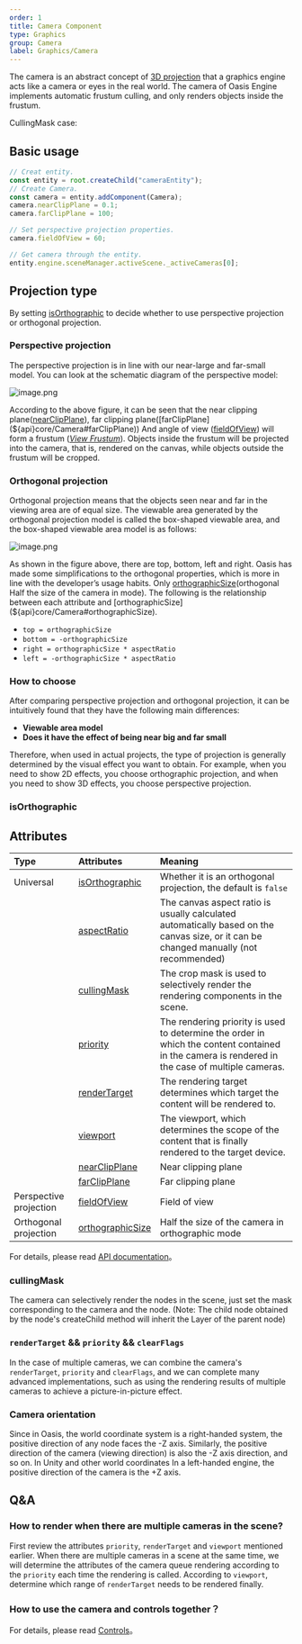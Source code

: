 ```yaml
---
order: 1
title: Camera Component
type: Graphics
group: Camera
label: Graphics/Camera
---
```


The camera is an abstract concept of [3D projection](https://en.wikipedia.org/wiki/3D_projection) that a graphics engine acts like a camera or eyes in the real world. The camera of Oasis Engine implements automatic frustum culling, and only renders objects inside the frustum.

CullingMask case:

<playground src="renderer-cull.ts"></playground>

## Basic usage

```typescript
// Creat entity.
const entity = root.createChild("cameraEntity");
// Create Camera.
const camera = entity.addComponent(Camera);
camera.nearClipPlane = 0.1;
camera.farClipPlane = 100;

// Set perspective projection properties.
camera.fieldOfView = 60;

// Get camera through the entity.
entity.engine.sceneManager.activeScene._activeCameras[0];
```

## Projection type

By setting [isOrthographic](${api}core/Camera#isOrthographic) to decide whether to use perspective projection or orthogonal projection.

### Perspective projection

The perspective projection is in line with our near-large and far-small model. You can look at the schematic diagram of the perspective model:

![image.png](https://gw.alipayobjects.com/mdn/rms_d27172/afts/img/A*isMHSpe21ZMAAAAAAAAAAAAAARQnAQ)

According to the above figure, it can be seen that the near clipping plane([nearClipPlane](${api}core/Camera#nearClipPlane)), far clipping plane([farClipPlane](${api}core/Camera#farClipPlane)) And angle of view ([fieldOfView](${api}core/Camera#fieldOfView)) will form a frustum ([_View Frustum_](https://en.wikipedia.org/wiki/Viewing_frustum)). Objects inside the frustum will be projected into the camera, that is, rendered on the canvas, while objects outside the frustum will be cropped.

### Orthogonal projection

Orthogonal projection means that the objects seen near and far in the viewing area are of equal size. The viewable area generated by the orthogonal projection model is called the box-shaped viewable area, and the box-shaped viewable area model is as follows:

![image.png](https://gw.alipayobjects.com/mdn/rms_d27172/afts/img/A*KEuGSqX-vXsAAAAAAAAAAAAAARQnAQ)

As shown in the figure above, there are top, bottom, left and right. Oasis has made some simplifications to the orthogonal properties, which is more in line with the developer’s usage habits. Only [orthographicSize](${api}core/Camera#orthographicSize)(orthogonal Half the size of the camera in mode). The following is the relationship between each attribute and [orthographicSize](${api}core/Camera#orthographicSize).

- `top = orthographicSize`
- `bottom = -orthographicSize`
- `right = orthographicSize * aspectRatio`
- `left = -orthographicSize * aspectRatio`

### How to choose

After comparing perspective projection and orthogonal projection, it can be intuitively found that they have the following main differences:

- **Viewable area model**
- **Does it have the effect of being near big and far small**

Therefore, when used in actual projects, the type of projection is generally determined by the visual effect you want to obtain. For example, when you need to show 2D effects, you choose orthographic projection, and when you need to show 3D effects, you choose perspective projection.

### isOrthographic

<playground src="ortho-switch.ts"></playground>

## Attributes

| Type | Attributes | Meaning |
| :-- | :-- | :-- |
| Universal | [isOrthographic](${api}core/Camera#isOrthographic) | Whether it is an orthogonal projection, the default is `false` |
|  | [aspectRatio](${api}core/Camera#aspectRatio) | The canvas aspect ratio is usually calculated automatically based on the canvas size, or it can be changed manually (not recommended) |
|  | [cullingMask](${api}core/Camera#cullingMask) | The crop mask is used to selectively render the rendering components in the scene. |
|  | [priority](${api}core/Camera#priority) | The rendering priority is used to determine the order in which the content contained in the camera is rendered in the case of multiple cameras. |
|  | [renderTarget](${api}core/Camera#renderTarget) | The rendering target determines which target the content will be rendered to. |
|  | [viewport](${api}core/Camera#viewport) | The viewport, which determines the scope of the content that is finally rendered to the target device. |
|  | [nearClipPlane](${api}core/Camera#nearClipPlane) | Near clipping plane |
|  | [farClipPlane](${api}core/Camera#farClipPlane) | Far clipping plane |
| Perspective projection | [fieldOfView](${api}core/Camera#fieldOfView) | Field of view |
| Orthogonal projection | [orthographicSize](${api}core/Camera#orthographicSize) | Half the size of the camera in orthographic mode |

For details, please read [API documentation](${api}core/Camera)。

### cullingMask

The camera can selectively render the nodes in the scene, just set the mask corresponding to the camera and the node. (Note: The child node obtained by the node's createChild method will inherit the Layer of the parent node)

<playground src="renderer-cull.ts"></playground>

### `renderTarget` && `priority` && `clearFlags`

In the case of multiple cameras, we can combine the camera's `renderTarget`,  `priority` and `clearFlags`, and we can complete many advanced implementations, such as using the rendering results of multiple cameras to achieve a picture-in-picture effect.

<playground src="multi-camera.ts"></playground>

### Camera orientation

Since in Oasis, the world coordinate system is a right-handed system, the positive direction of any node faces the -Z axis. Similarly, the positive direction of the camera (viewing direction) is also the -Z axis direction, and so on. In Unity and other world coordinates In a left-handed engine, the positive direction of the camera is the +Z axis.

## Q&A

### How to render when there are multiple cameras in the scene?

First review the attributes `priority`, `renderTarget` and `viewport` mentioned earlier. When there are multiple cameras in a scene at the same time, we will determine the attributes of the camera queue rendering according to the `priority` each time the rendering is called. According to `viewport`, determine which range of `renderTarget` needs to be rendered finally.

<playground src="multi-camera.ts"></playground>

### How to use the camera and controls together？

For details, please read [Controls](${docs}controls)。
